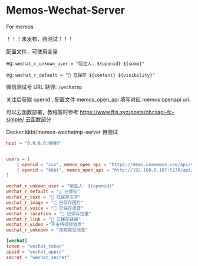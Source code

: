 # Memos-Wechat-Server

For memos 

！！！未发布，待测试！！！

配置文件，可使用变量

eg: `wechat_r_unkown_user = "陌生人: ${openid} ${some}"`

eg: `wechat_r_default = "📩 已保存 ${content} ${visibility}"`

微信测试号 URL 路径: `/wechatmp`

关注后获取 openid , 配置文件 memos_open_api 填写对应 memos openapi url.

可以云函数部署，教程暂时参考 https://www.ftls.xyz/posts/obcsapi-fc-simple/ 云函数部分

Docker kkbt/memos-wechatmp-server 待测试

```toml
host = "0.0.0.0:8080"


users = [
    { openid = "xxx", memos_open_api = "https://demo.usememos.com/api/v1/memo?openId=B0A20B12622CD78F448856BD67F1EF7A" },
    { openid = "kkbt", memos_open_api = "http://192.168.0.107:5230/api/memo?openId=b081854f-77b7-4dac-9ced-626c37d39edc" , some:"sometext"},
]

wechat_r_unkown_user = "陌生人: ${openid}"
wechat_r_default = "📩 已保存"
wechat_r_text = "📩 已保存文字"
wechat_r_image = "📩 已保存图片"
wechat_r_voice = "📩 已保存语音"
wechat_r_location = "📩 已保存位置"
wechat_r_link = "📩 已保存链接"
wechat_r_video ="不支持视频消息"
wechat_r_unknown = "未知类型消息"

[wechat]
token = "wechat_token"
appid = "wechat_appid"
secret = "wechat_secret"
```